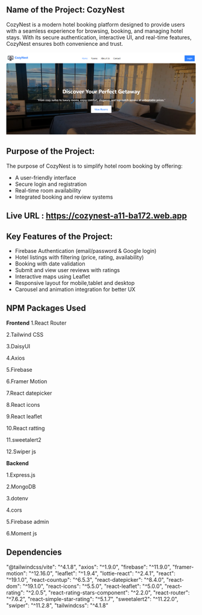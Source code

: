 ##  Name of the Project:  CozyNest

CozyNest is a modern hotel booking platform designed to provide users with a seamless experience for browsing, booking, and managing hotel stays. With its secure authentication, interactive UI, and real-time features, CozyNest ensures both convenience and trust.


![Project Screenshot](./src/assets/Screenshot%202025-06-25%20030650.png)



##  Purpose of the Project:

The purpose of CozyNest is to simplify hotel room booking by offering:

- A user-friendly interface
- Secure login and registration
- Real-time room availability
- Integrated booking and review systems


## Live URL :   https://cozynest-a11-ba172.web.app


##  Key Features of the Project:

- Firebase Authentication (email/password & Google login)
- Hotel listings with filtering (price, rating, availability)
- Booking with date validation
- Submit and view user reviews with ratings
- Interactive maps using Leaflet
- Responsive layout for mobile,tablet and desktop
- Carousel and animation integration for better UX

## NPM Packages Used

**Frontend**
1.React Router

2.Tailwind CSS 

3.DaisyUI

4.Axios 

5.Firebase

6.Framer Motion 

7.React datepicker

8.React icons

9.React leaflet

10.React ratting

11.sweetalert2

12.Swiper js



**Backend**

1.Express.js 

2.MongoDB 

3.dotenv 

4.cors

5.Firebase admin

6.Moment js



## Dependencies

"@tailwindcss/vite": "^4.1.8",
    "axios": "^1.9.0",
    "firebase": "^11.9.0",
    "framer-motion": "^12.16.0",
    "leaflet": "^1.9.4",
    "lottie-react": "^2.4.1",
    "react": "^19.1.0",
    "react-countup": "^6.5.3",
    "react-datepicker": "^8.4.0",
    "react-dom": "^19.1.0",
    "react-icons": "^5.5.0",
    "react-leaflet": "^5.0.0",
    "react-rating": "^2.0.5",
    "react-rating-stars-component": "^2.2.0",
    "react-router": "^7.6.2",
    "react-simple-star-rating": "^5.1.7",
    "sweetalert2": "^11.22.0",
    "swiper": "^11.2.8",
    "tailwindcss": "^4.1.8"